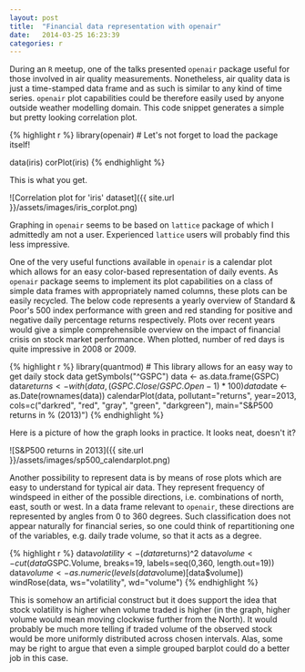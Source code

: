 ```yaml
---
layout: post
title:  "Financial data representation with openair"
date:   2014-03-25 16:23:39
categories: r
---
```


During an `R` meetup, one of the talks presented `openair` package useful for those involved in air quality measurements. Nonetheless, air quality data is just a time-stamped data frame and as such is similar to any kind of time series. `openair` plot capabilities could be therefore easily used by anyone outside weather modelling domain. This code snippet generates a simple but pretty looking correlation plot.

{% highlight r %}
library(openair)       # Let's not forget to load the package itself!

data(iris)
corPlot(iris)
{% endhighlight %}

This is what you get.

![Correlation plot for 'iris' dataset]({{ site.url }}/assets/images/iris_corplot.png)

Graphing in `openair` seems to be based on `lattice` package of which I admittedly am not a user. Experienced `lattice` users will probably find this less impressive.

One of the very useful functions available in `openair` is a calendar plot which allows for an easy color-based representation of daily events. As `openair` package seems to implement its plot capabilities on a class of simple data frames with appropriately named columns, these plots can be easily recycled. The below code represents a yearly overview of Standard & Poor's 500 index performance with green and red standing for positive and negative daily percentage returns respectively. Plots over recent years would give a simple comprehensible overview on the impact of financial crisis on stock market performance. When plotted, number of red days is quite impressive in 2008 or 2009.

{% highlight r %}
library(quantmod)       # This library allows for an easy way to get daily stock data
getSymbols("^GSPC")
data <- as.data.frame(GSPC)
data$returns <- with(data, (GSPC.Close/GSPC.Open-1)*100)
data$date <- as.Date(rownames(data))
calendarPlot(data, pollutant="returns", year=2013,
             cols=c("darkred", "red", "gray", "green", "darkgreen"),
             main="S&P500 returns in % (2013)")
{% endhighlight %}

Here is a picture of how the graph looks in practice. It looks neat, doesn't it?

![S&P500 returns in 2013]({{ site.url }}/assets/images/sp500_calendarplot.png)

Another possibility to represent data is by means of rose plots which are easy to understand for typical air data. They represent frequency of windspeed in either of the possible directions, i.e. combinations of north, east, south or west. In a data frame relevant to `openair`, these directions are represented by angles from 0 to 360 degrees. Such classification does not appear naturally for financial series, so one could think of repartitioning one of the variables, e.g. daily trade volume, so that it acts as a degree.

{% highlight r %}
data$volatility <-  (data$returns)^2
data$volume <- cut(data$GSPC.Volume, breaks=19,
                   labels=seq(0,360, length.out=19))
data$volume <- as.numeric(levels(data$volume)[data$volume])
windRose(data, ws="volatility", wd="volume")
{% endhighlight %}

This is somehow an artificial construct but it does support the idea that stock volatility is higher when volume traded is higher (in the graph, higher volume would mean moving clockwise further from the North). It would probably be much more telling if traded volume of the observed stock would be more uniformly distributed across chosen intervals. Alas, some may be right to argue that even a simple grouped barplot could do a better job in this case.

